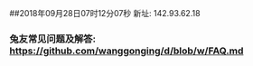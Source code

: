 ##2018年09月28日07时12分07秒 新址: 142.93.62.18
### 兔友常见问题及解答: https://github.com/wanggonging/d/blob/w/FAQ.md

